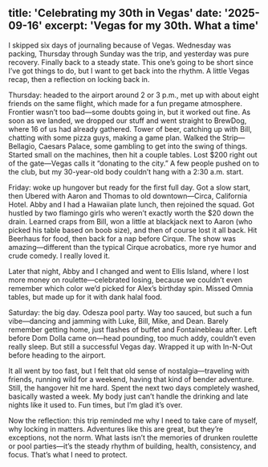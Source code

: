 title: 'Celebrating my 30th in Vegas'
date: '2025-09-16'
excerpt: 'Vegas for my 30th. What a time'
---

I skipped six days of journaling because of Vegas. Wednesday was packing, Thursday through Sunday was the trip, and yesterday was pure recovery. Finally back to a steady state. This one’s going to be short since I’ve got things to do, but I want to get back into the rhythm. A little Vegas recap, then a reflection on locking back in.

Thursday: headed to the airport around 2 or 3 p.m., met up with about eight friends on the same flight, which made for a fun pregame atmosphere. Frontier wasn’t too bad—some doubts going in, but it worked out fine. As soon as we landed, we dropped our stuff and went straight to BrewDog, where 16 of us had already gathered. Tower of beer, catching up with Bill, chatting with some pizza guys, making a game plan. Walked the Strip—Bellagio, Caesars Palace, some gambling to get into the swing of things. Started small on the machines, then hit a couple tables. Lost $200 right out of the gate—Vegas calls it “donating to the city.” A few people pushed on to the club, but my 30-year-old body couldn’t hang with a 2:30 a.m. start.

Friday: woke up hungover but ready for the first full day. Got a slow start, then Ubered with Aaron and Thomas to old downtown—Circa, California Hotel. Abby and I had a Hawaiian plate lunch, then rejoined the squad. Got hustled by two flamingo girls who weren’t exactly worth the $20 down the drain. Learned craps from Bill, won a little at blackjack next to Aaron (who picked his table based on boob size), and then of course lost it all back. Hit Beerhaus for food, then back for a nap before Cirque. The show was amazing—different than the typical Cirque acrobatics, more rye humor and crude comedy. I really loved it.

Later that night, Abby and I changed and went to Ellis Island, where I lost more money on roulette—celebrated losing, because we couldn’t even remember which color we’d picked for Alex’s birthday spin. Missed Omnia tables, but made up for it with dank halal food.

Saturday: the big day. Odesza pool party. Way too sauced, but such a fun vibe—dancing and jamming with Luke, Bill, Mike, and Dean. Barely remember getting home, just flashes of buffet and Fontainebleau after. Left before Dom Dolla came on—head pounding, too much addy, couldn’t even really sleep. But still a successful Vegas day. Wrapped it up with In-N-Out before heading to the airport.

It all went by too fast, but I felt that old sense of nostalgia—traveling with friends, running wild for a weekend, having that kind of bender adventure. Still, the hangover hit me hard. Spent the next two days completely washed, basically wasted a week. My body just can’t handle the drinking and late nights like it used to. Fun times, but I’m glad it’s over.

Now the reflection: this trip reminded me why I need to take care of myself, why locking in matters. Adventures like this are great, but they’re exceptions, not the norm. What lasts isn’t the memories of drunken roulette or pool parties—it’s the steady rhythm of building, health, consistency, and focus. That’s what I need to protect.